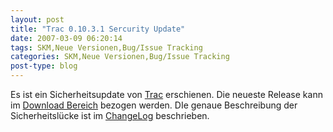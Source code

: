 ```yaml
---
layout: post
title: "Trac 0.10.3.1 Sercurity Update"
date: 2007-03-09 06:20:14
tags: SKM,Neue Versionen,Bug/Issue Tracking
categories: SKM,Neue Versionen,Bug/Issue Tracking
post-type: blog
---
```

Es ist ein Sicherheitsupdate von <a href="http://trac.edgewall.com"  title="Trac">Trac</a> erschienen. Die neueste Release kann im <a href=" http://trac.edgewall.org/wiki/TracDownload"  title="Download Bereich">Download Bereich</a> bezogen werden. DIe genaue Beschreibung der Sicherheitslücke ist im <a href="http://trac.edgewall.org/wiki/ChangeLog"  title="ChangeLog">ChangeLog</a> beschrieben.
